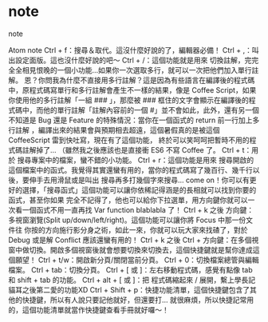 # note
note


Atom note
Ctrl + f：搜尋＆取代。這沒什麼好說的了，編輯器必備！
Ctrl + ,：叫出設定面版。這也沒什麼好說的吧～
Ctrl + /：這個功能就是用來 切換註解，完完全全相見恨晚的一個小功能…如果你一次選取多行，就可以一次把他們加入單行註解。
恩？你問我為什麼不直接用多行註解？這是因為有些語言在編譯後的程式碼中，原程式碼寫單行和多行註解會產生不一樣的結果，像是 Coffee
Script，如果你使用他的多行註解「一組 ### 」，那麼被 ### 框住的文字會顯示在編譯後的程式碼中，而他的單行註解「註解內容前的一個
#」並不會如此，此外，還有另一個不知道是 Bug 還是 Feature 的特殊情況：當你在一個函式的 return 前一行加上多行註解
，編譯出來的結果會與預期相去超遠，這個暑假真的是被這個 CoffeeScript 雷到快吐寫，現在有了這個功能，
終於可以笑呵呵把暫時不用的程式碼註解掉了… （雖然我之後應該也是直接衝 ES6 不寫 Coffee 了。
Ctrl + t：用於 搜尋專案中的檔案，蠻不錯的小功能。
Ctrl + r：這個功能是用來 搜尋開啟的這個檔案中的函式。我覺得其實還蠻有用的，當你的程式碼寫了幾百行、幾千行以後，要伸手去用滑鼠或是叫出
搜尋再多打幾個字來搜尋… come on！你可以有更好的選擇，「搜尋函式」這個功能可以讓你依稀記得涵是的長相就可以找到你要的函式，甚至你如果
完全不記得了，他也可以給你下拉選單，用方向鍵你就可以一次看一個函式不用一直再找 Var function blablabla 了！
Ctrl + k 之後 方向鍵：多視窗瀏覽(Split up/down/left/right)。這個功能可以讓你將 Focus 中那一份文件往
你按的方向施行影分身之術，如此一來，你就可以玩大家來找碴了，對於 Debug 或是解 Conflict 應該還蠻有用的！
Ctrl + k 之後 Ctrl + 方向鍵：在多個視窗中做切換。開啟多個視窗後就會想要切換來切換去，這個快捷鍵就是幫你達成這個願望！
Ctrl + t/w：開啟新分頁/關閉當前分頁。
Ctrl + 0：切換檔案總管與編輯檔案。
Ctrl + tab：切換分頁。
Ctrl + [ 或 ]：左右移動程式碼，感覺有點像 tab 和 shift + tab 的功能。
Ctrl + alt + [ 或 ]：把 程式碼縮起來 / 展開，繫上學長記貓耳之後第二愛的功能XD
Ctrl + Shift + p：快捷功能清單，這個快捷鍵包含了其他的快捷鍵，所以有人說只要記他就好，但還要打… 就很麻煩，所以快捷記常用的，這個功能清單就當作快捷鍵查看手冊就好囉～！
